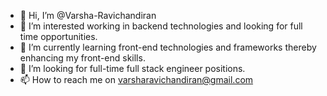 - 👋 Hi, I’m @Varsha-Ravichandiran
- 👀 I’m interested working in backend technologies and looking for full time opportunities.
- 🌱 I’m currently learning front-end technologies and frameworks thereby enhancing my front-end skills.
- 💞️ I’m looking for full-time full stack engineer positions.
- 📫 How to reach me on varsharavichandiran@gmail.com

<!---
Varsha-Ravichandiran/Varsha-Ravichandiran is a ✨ special ✨ repository because its `README.md` (this file) appears on your GitHub profile.
You can click the Preview link to take a look at your changes.
--->
